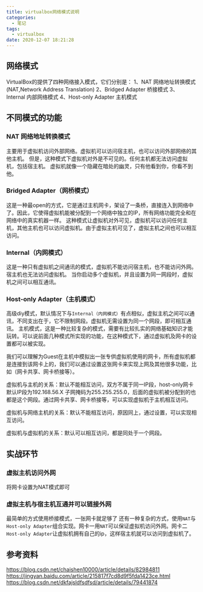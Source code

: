 ```yaml
---
title: virtualbox网络模式说明
categories:
  - 笔记
tags:
  - virtualbox
date: 2020-12-07 18:21:28
---
```


## 网络模式

VirtualBox的提供了四种网络接入模式，它们分别是： 
1、NAT 网络地址转换模式(NAT,Network Address Translation) 
2、Bridged Adapter 桥接模式 
3、Internal 内部网络模式 
4、Host-only Adapter 主机模式 

<!-- more -->

## 不同模式的功能

### NAT 网络地址转换模式

主要用于虚拟机访问外部网络。虚拟机可以访问宿主机，也可以访问外部网络的其他主机。
但是，这种模式下虚拟机对外是不可见的。任何主机都无法访问虚拟机，包括宿主机。
虚拟机就像一个隐藏在暗处的幽灵，只有他看到你，你看不到他。


### Bridged Adapter（网桥模式）

这是一种最open的方式，它是通过主机网卡，架设了一条桥，直接连入到网络中了。因此，它使得虚拟机能被分配到一个网络中独立的IP，所有网络功能完全和在网络中的真实机器一样。
这种模式让虚拟机对外可见，虚拟机可以访问任何主机，其他主机也可以访问虚拟机。由于虚拟主机可见了，虚拟主机之间也可以相互访问。

### Internal（内网模式）

这是一种只有虚拟机之间通讯的模式，虚拟机不能访问宿主机，也不能访问外网。宿主机也无法访问虚拟机。
当你启动多个虚拟机，并且设置为同一网段时，虚拟机之间可以相互通讯。

### Host-only Adapter（主机模式）

高级diy模式，默认情况下与`Internal（内网模式）`有点相似，虚拟主机之间可以通讯，不同支出在于，它不限制网段。虚拟机无需设置为同一个网段，即可相互通讯。
主机模式，这是一种比较复杂的模式，需要有比较扎实的网络基础知识才能玩转。可以说前面几种模式所实现的功能，在这种模式下，通过虚拟机及网卡的设置都可以被实现。

我们可以理解为Guest在主机中模拟出一张专供虚拟机使用的网卡，所有虚拟机都是连接到该网卡上的，我们可以通过设置这张网卡来实现上网及其他很多功能，比如（网卡共享、网卡桥接等）。

虚拟机与主机的关系：默认不能相互访问，双方不属于同一IP段，host-only网卡默认IP段为192.168.56.X 子网掩码为255.255.255.0，后面的虚拟机被分配到的也都是这个网段。通过网卡共享、网卡桥接等，可以实现虚拟机于主机相互访问。

虚拟机与网络主机的关系：默认不能相互访问，原因同上，通过设置，可以实现相互访问。

虚拟机与虚拟机的关系：默认可以相互访问，都是同处于一个网段。

## 实战环节

### 虚拟主机访问外网
将网卡设置为NAT模式即可

### 虚拟主机与宿主机互通并可以链接外网
最简单的方式使用桥接模式，一张网卡就足够了
还有一种复杂的方式，使用`NAT`与`Host-only Adapter`组合实现。网卡一用`NAT`可以保证虚拟机访问外网。网卡二`Host-only Adapter`让虚拟机拥有自己的ip，这样宿主机就可以访问到虚拟机了。


## 参考资料
https://blog.csdn.net/chaishen10000/article/details/82984811
https://jingyan.baidu.com/article/215817f7cd8d9f5fda1423ce.html
https://blog.csdn.net/dkfajsldfsdfsd/article/details/79441874

